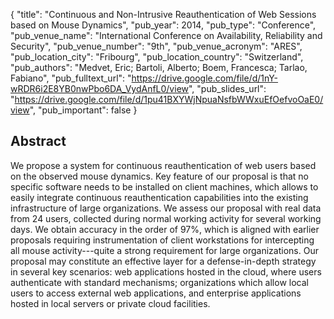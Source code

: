 {
  "title": "Continuous and Non-Intrusive Reauthentication of Web Sessions based on Mouse Dynamics",
  "pub_year": 2014,
  "pub_type": "Conference",
  "pub_venue_name": "International Conference on Availability, Reliability and Security",
  "pub_venue_number": "9th",
  "pub_venue_acronym": "ARES",
  "pub_location_city": "Fribourg",
  "pub_location_country": "Switzerland",
  "pub_authors": "Medvet, Eric; Bartoli, Alberto; Boem, Francesca; Tarlao, Fabiano",
  "pub_fulltext_url": "https://drive.google.com/file/d/1nY-wRDR6i2E8YB0nwPbo6DA_VydAnfL0/view",
  "pub_slides_url": "https://drive.google.com/file/d/1pu41BXYWjNpuaNsfbWWxuEfOefvoOaE0/view",
  "pub_important": false
}

## Abstract
We propose a system for continuous reauthentication of web users based on the observed mouse dynamics. Key feature of our proposal is that no specific software needs to be installed on client machines, which allows to easily integrate continuous reauthentication capabilities into the existing infrastructure of large organizations. We assess our proposal with real data from 24 users, collected during normal working activity for several working days. We obtain accuracy in the order of 97%, which is aligned with earlier proposals requiring instrumentation of client workstations for intercepting all mouse activity---quite a strong requirement for large organizations. Our proposal may constitute an effective layer for a defense-in-depth strategy in several key scenarios: web applications hosted in the cloud, where users authenticate with standard mechanisms; organizations which allow local users to access external web applications, and enterprise applications hosted in local servers or private cloud facilities.
